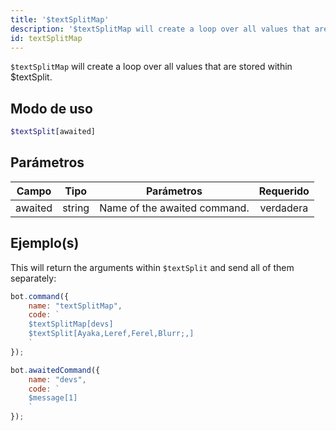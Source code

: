 ```yaml
---
title: '$textSplitMap'
description: '$textSplitMap will create a loop over all values that are stored within $textSplit'
id: textSplitMap
---
```


`$textSplitMap` will create a loop over all values that are stored within $textSplit.

## Modo de uso

```php
$textSplit[awaited]
```

## Parámetros

| Campo   | Tipo   | Parámetros                   | Requerido |
| ------- | ------ | ---------------------------- |:---------:|
| awaited | string | Name of the awaited command. | verdadera |

## Ejemplo(s)

This will return the arguments within `$textSplit` and send all of them separately:

```javascript
bot.command({
    name: "textSplitMap",
    code: `
    $textSplitMap[devs]
    $textSplit[Ayaka,Leref,Ferel,Blurr;,]
    `
});

bot.awaitedCommand({
    name: "devs",
    code: `
    $message[1]
    `
});
```